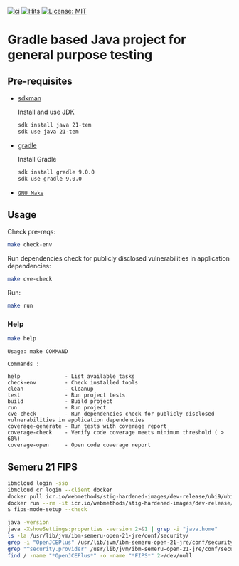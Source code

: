 [![ci](https://github.com/AndriyKalashnykov/gradle-java-simple/actions/workflows/ci.yml/badge.svg)](https://github.com/AndriyKalashnykov/gradle-java-simple/actions/workflows/ci.yml)
[![Hits](https://hits.sh/github.com/AndriyKalashnykov/gradle-maven-simple.svg?view=today-total&style=plastic)](https://hits.sh/github.com/AndriyKalashnykov/gradle-maven-simple/)
[![License: MIT](https://img.shields.io/badge/License-MIT-brightgreen.svg)](https://opensource.org/licenses/MIT)
# Gradle based Java project for general purpose testing 

## Pre-requisites

- [sdkman](https://sdkman.io/install)

  Install and use JDK

    ```bash
    sdk install java 21-tem
    sdk use java 21-tem
    ```
- [gradle](https://docs.gradle.org/current/userguide/installation.html)

  Install Gradle

    ```bash
    sdk install gradle 9.0.0
    sdk use gradle 9.0.0
    ```
- [`GNU Make`](https://www.gnu.org/software/make/)

## Usage

Check pre-reqs:
```bash
make check-env
```

Run dependencies check for publicly disclosed vulnerabilities in application dependencies:
```bash
make cve-check
```

Run:
```bash
make run
```

### Help

```bash
make help
```

```text
Usage: make COMMAND

Commands :

help              - List available tasks
check-env         - Check installed tools
clean             - Cleanup
test              - Run project tests
build             - Build project
run               - Run project
cve-check         - Run dependencies check for publicly disclosed vulnerabilities in application dependencies
coverage-generate - Run tests with coverage report
coverage-check    - Verify code coverage meets minimum threshold ( > 60%)
coverage-open     - Open code coverage report
```

## Semeru 21 FIPS

```bash
ibmcloud login -sso
ibmcloud cr login --client docker
docker pull icr.io/webmethods/stig-hardened-images/dev-release/ubi9/ubi9-basic-java-semeru21-runtime:latest
docker run --rm -it icr.io/webmethods/stig-hardened-images/dev-release/ubi9/ubi9-basic-java-semeru21-runtime:latest /bin/bash
$ fips-mode-setup --check
```

```bash
java -version
java -XshowSettings:properties -version 2>&1 | grep -i "java.home"
ls -la /usr/lib/jvm/ibm-semeru-open-21-jre/conf/security/
grep -i "OpenJCEPlus" /usr/lib/jvm/ibm-semeru-open-21-jre/conf/security/java.security
grep "^security.provider" /usr/lib/jvm/ibm-semeru-open-21-jre/conf/security/java.security
find / -name "*OpenJCEPlus*" -o -name "*FIPS*" 2>/dev/null
```

